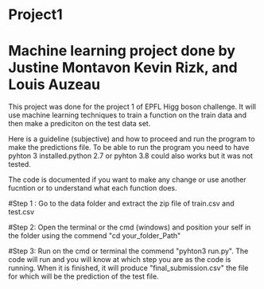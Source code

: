 # Project1
# Machine learning project done by Justine Montavon Kevin Rizk, and Louis  Auzeau
This project was done for the project 1 of EPFL Higg boson challenge. It will use machine learning techniques to train a function on the train data and then make a prediciton on the test data set.

Here is a guideline (subjective) and how to proceed and run the program to make the predictions file. To be able to run the program you need to have pyhton 3   installed.python 2.7 or pyhton 3.8 could also works but it was not tested.

The code is documented if you want to make any change or use another fucntion or to understand what each function does.

#Step 1 : Go to the data folder and extract the zip file of train.csv and test.csv

#Step 2: Open the terminal or the cmd (windows) and position your self in the folder using the commend "cd your_folder_Path" 

#Step 3: Run on the cmd or terminal the commend "pyhton3 run.py". The code will run and you will know at which step you are as the code is running. When it is finished, it will produce "final_submission.csv" the file for which will be the prediction of the test file.



